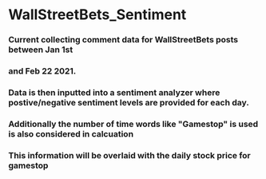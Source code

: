 # WallStreetBets_Sentiment

### Current collecting comment data for WallStreetBets posts between Jan 1st
### and Feb 22 2021.

### Data is then inputted into a sentiment analyzer where postive/negative sentiment levels are provided for each day.

### Additionally the number of time words like "Gamestop" is used is also considered in calcuation

### This information will be overlaid with the daily stock price for gamestop
